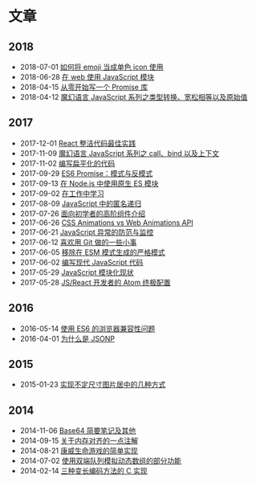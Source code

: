 # 文章

## 2018

* 2018-07-01  [如何将 emoji 当成单色 icon 使用](2018-07-01-how-to-use-emoji-as-icon.md)
* 2018-06-28  [在 web 使用 JavaScript 模块](2018-06-28-using-javascript-modules-on-the-web.md)
* 2018-04-15  [从零开始写一个 Promise 库](2018-04-15-write-your-own-promise-library-from-scratch.md)
* 2018-04-12  [魔幻语言 JavaScript 系列之类型转换、宽松相等以及原始值](2018-04-12-looking-into-assembly-code-of-coercion.md)

## 2017

* 2017-12-01  [React 整洁代码最佳实践](2017-12-01-clean-code-vs-dirty-code-react-best-practices.md)
* 2017-11-09  [魔幻语言 JavaScript 系列之 call、bind 以及上下文](2017-11-09-call-apply-and-context-in-javascript.md)
* 2017-11-02  [编写扁平化的代码](2017-11-02-writing-flat-and-declarative-code.md)
* 2017-09-29  [ES6 Promise：模式与反模式](2017-09-29-es6-promises-patterns-and-anti-patterns.md)
* 2017-09-13  [在 Node.js 中使用原生 ES 模块](2017-09-13-using-es-modules-natively-in-node-dot-js.md)
* 2017-09-02  [在工作中学习](2017-09-02-learning-at-work.md)
* 2017-08-09  [JavaScript 中的匿名递归](2017-08-09-anonymous-recursion-in-javascript.md)
* 2017-07-26  [面向初学者的高阶组件介绍](2017-07-26-higher-order-components-for-beginners.md)
* 2017-06-26  [CSS Animations vs Web Animations API](2017-06-26-css-animations-vs-web-animations-api-slash.md)
* 2017-06-21  [JavaScript 异常的防范与监控](2017-06-21-javascript-stack-trace.md)
* 2017-06-12  [喜欢用 Git 做的一些小事](2017-06-12-little-things-i-like-to-do-with-git.md)
* 2017-06-05  [移除在 ESM 模式生成的严格模式](2017-06-05-remove-strict-node.md)
* 2017-06-02  [编写现代 JavaScript 代码](2017-06-02-writing-modern-javascript-code.md)
* 2017-05-29  [JavaScript 模块化现状](2017-05-29-the-state-of-javascript.md)
* 2017-05-28  [JS/React 开发者的 Atom 终极配置](2017-05-28-my-atom-editor-setup-for-js-react.md)

## 2016

* 2016-05-14  [使用 ES6 的浏览器兼容性问题](2016-05-14-compatibility-problem-with-es6.md)
* 2016-04-01  [为什么是 JSONP](2016-04-01-what-is-jsonp-and-why.md)

## 2015

* 2015-01-23  [实现不定尺寸图片居中的几种方式](2015-01-23-image-audo-middle.md)

## 2014

* 2014-11-06  [Base64 简要笔记及其他](2014-11-06-base64-note.md)
* 2014-09-15  [关于内存对齐的一点注解](2014-09-15-memory-alignment.md)
* 2014-08-21  [康威生命游戏的简单实现](2014-08-21-game-of-life.md)
* 2014-07-02  [使用双端队列模拟动态数组的部分功能](2014-07-02-double-queue.md)
* 2014-02-14  [三种变长编码方法的 C 实现](2014-02-14-infromation-code.md)
